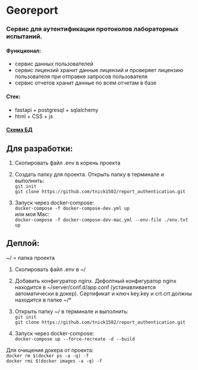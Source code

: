 # Georeport

### Сервис для аутентификации протоколов лабораторных испытаний. 

#### Функционал:
* сервис данных пользователей
* сервис лицензий хранит данные лицензий и проверяет лицензию пользователя при отправке запросов пользователя
* сервис отчетов хранит данные по всем отчетам в базе

#### Стек:
* fastapi + postgresql + sqlalchemy
* html + CSS + js

#### [Схема БД](https://dbdiagram.io/d/63088a2bf1a9b01b0feae726)

## Для разработки:
1. Скопировать файл .env в корень проекта
    
2. Создать папку для проекта. Открыть папку в терминале и выполнить:\
    `git init`\
    `git clone https://github.com/tnick1502/report_authentication.git`

3. Запуск через docker-compose:\
    `docker-compose -f docker-compose-dev.yml up`\
	или моя Mac:\
    `docker-compose -f docker-compose-dev-mac.yml --env-file ./env.txt up`

## Деплой:
~/ = папка проекта 

1. Скопировать файл .env в ~/

2. Добавить конфигуратор nginx. Дефолтный конфигуратор nginx находится в ~/server/conf.d/app.conf (устанавливается автоматически в докер). Сертификат и ключ key.key и crt.crt должны находится в папке ~/*
    
3. Открыть папку ~/ в терминале и выполнить:\
    `git init`\
    `git clone https://github.com/tnick1502/report_authentication.git`

4. Запуск через docker-compose:\
    `docker-compose up --force-recreate -d --build`


Для очищения докера от проекта:\
    `docker rm $(docker ps -a -q) -f`\
    `docker rmi $(docker images -a -q) -f`


